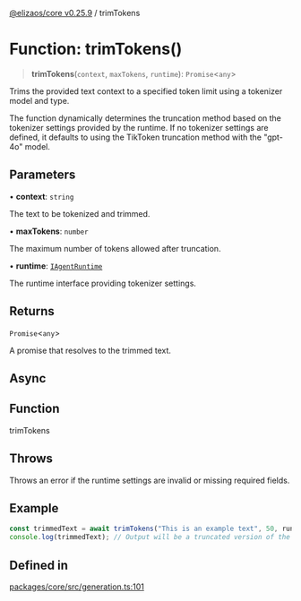 [@elizaos/core v0.25.9](../index.md) / trimTokens

# Function: trimTokens()

> **trimTokens**(`context`, `maxTokens`, `runtime`): `Promise`\<`any`\>

Trims the provided text context to a specified token limit using a tokenizer model and type.

The function dynamically determines the truncation method based on the tokenizer settings
provided by the runtime. If no tokenizer settings are defined, it defaults to using the
TikToken truncation method with the "gpt-4o" model.

## Parameters

• **context**: `string`

The text to be tokenized and trimmed.

• **maxTokens**: `number`

The maximum number of tokens allowed after truncation.

• **runtime**: [`IAgentRuntime`](../interfaces/IAgentRuntime.md)

The runtime interface providing tokenizer settings.

## Returns

`Promise`\<`any`\>

A promise that resolves to the trimmed text.

## Async

## Function

trimTokens

## Throws

Throws an error if the runtime settings are invalid or missing required fields.

## Example

```ts
const trimmedText = await trimTokens("This is an example text", 50, runtime);
console.log(trimmedText); // Output will be a truncated version of the input text.
```

## Defined in

[packages/core/src/generation.ts:101](https://github.com/elizaOS/eliza/blob/main/packages/core/src/generation.ts#L101)
